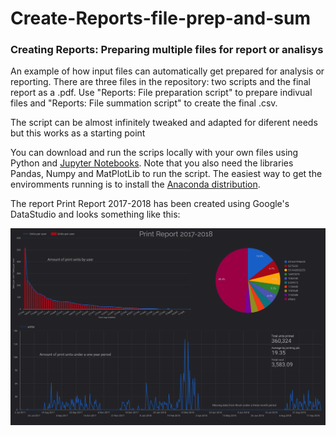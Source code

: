 # Create-Reports-file-prep-and-sum
### Creating Reports: Preparing multiple files for report or analisys
An example of how input files can automatically get prepared for analysis or reporting.
There are three files in the repository: two scripts and the final report as a .pdf. Use "Reports: File preparation script" to prepare indivual files and "Reports: File summation script" to create the final .csv.

The script can be almost infinitely tweaked and adapted for diferent needs but this works as a starting point

You can download and run the scrips locally with your own files using Python and [Jupyter Notebooks](http://jupyter.org/). Note that you also need the libraries Pandas, Numpy and MatPlotLib to run the script. The easiest way to get the enviromments running is to install the [Anaconda distribution](https://www.anaconda.com/).

The report Print Report 2017-2018 has been created using Google's DataStudio and looks something like this:

![alt text](https://raw.githubusercontent.com/samuel-js/Create-Reports-file-prep-and-sum/master/img_report.png)



